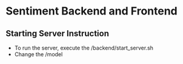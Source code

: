 # Sentiment Backend and Frontend

## Starting Server Instruction

- To run the server, execute the /backend/start_server.sh
- Change the /model
